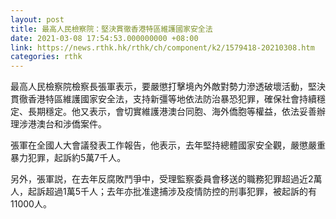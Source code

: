 ```yaml
---
layout: post
title: 最高人民檢察院：堅決貫徹香港特區維護國家安全法
date: 2021-03-08 17:54:53.000000000 +08:00
link: https://news.rthk.hk/rthk/ch/component/k2/1579418-20210308.htm
categories: rthk
---
```


最高人民檢察院檢察長張軍表示，要嚴懲打擊境內外敵對勢力滲透破壞活動，堅決貫徹香港特區維護國家安全法，支持新彊等地依法防治暴恐犯罪，確保社會持續穩定、長期穩定。他又表示，會切實維護港澳台同胞、海外僑胞等權益，依法妥善辦理涉港澳台和涉僑案件。

張軍在全國人大會議發表工作報告，他表示，去年堅持總體國家安全觀，嚴懲嚴重暴力犯罪，起訴約5萬7千人。

另外，張軍説，在去年反腐敗鬥爭中，受理監察委員會移送的職務犯罪超過近2萬人，起訴超過1萬5千人；去年亦批准逮捕涉及疫情防控的刑事犯罪，被起訴的有11000人。
